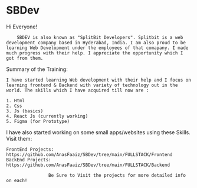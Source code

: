 # SBDev

Hi Everyone!

        SBDEV is also known as "SplitBit Developers". Splitbit is a web development company based in Hyderabad, India. I am also proud to be learning Web Development under the employees of that comapany. I made much progress with their help. I appreciate the opportunity which I got from them.

Summary of the Training:

    I have started learning Web development with their help and I focus on learning frontend & Backend with variety of technology out in the world. The skills which I have acquired till now are :

    1. Html
    2. Css
    3. Js (basics)
    4. React Js (currently working)
    5. Figma (for Prototype)

I have also started working on some small apps/websites using these Skills. Visit them:

    FrontEnd Projects: https://github.com/AnasFaaiz/SBDev/tree/main/FULLSTACK/Frontend
    BackEnd Projects: https://github.com/AnasFaaiz/SBDev/tree/main/FULLSTACK/Backend

                    Be Sure to Visit the projects for more detailed info on each!

